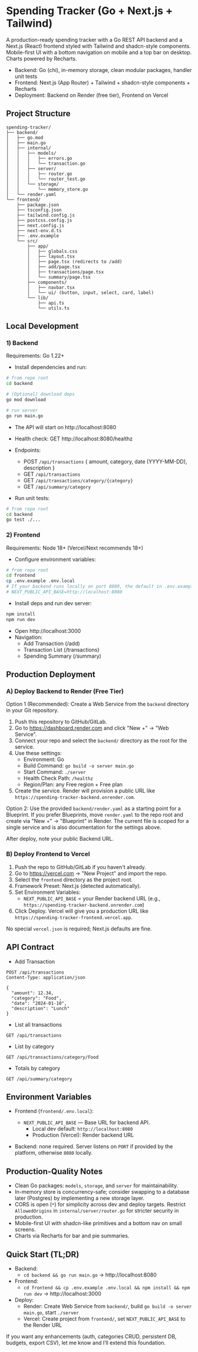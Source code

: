 # Spending Tracker (Go + Next.js + Tailwind)

A production-ready spending tracker with a Go REST API backend and a Next.js (React) frontend styled with Tailwind and shadcn-style components. Mobile-first UI with a bottom navigation on mobile and a top bar on desktop. Charts powered by Recharts.

- Backend: Go (chi), in-memory storage, clean modular packages, handler unit tests
- Frontend: Next.js (App Router) + Tailwind + shadcn-style components + Recharts
- Deployment: Backend on Render (free tier), Frontend on Vercel


## Project Structure

```
spending-tracker/
├── backend/
│   ├── go.mod
│   ├── main.go
│   ├── internal/
│   │   ├── models/
│   │   │   ├── errors.go
│   │   │   └── transaction.go
│   │   ├── server/
│   │   │   ├── router.go
│   │   │   └── router_test.go
│   │   └── storage/
│   │       └── memory_store.go
│   └── render.yaml
└── frontend/
    ├── package.json
    ├── tsconfig.json
    ├── tailwind.config.js
    ├── postcss.config.js
    ├── next.config.js
    ├── next-env.d.ts
    ├── .env.example
    └── src/
        ├── app/
        │   ├── globals.css
        │   ├── layout.tsx
        │   ├── page.tsx (redirects to /add)
        │   ├── add/page.tsx
        │   ├── transactions/page.tsx
        │   └── summary/page.tsx
        ├── components/
        │   ├── navbar.tsx
        │   └── ui/ (button, input, select, card, label)
        └── lib/
            ├── api.ts
            └── utils.ts
```


## Local Development

### 1) Backend

Requirements: Go 1.22+

- Install dependencies and run:

```bash
# from repo root
cd backend

# (Optional) download deps
go mod download

# run server
go run main.go
```

- The API will start on http://localhost:8080
- Health check: GET http://localhost:8080/healthz
- Endpoints:
  - POST `/api/transactions` { amount, category, date (YYYY-MM-DD), description }
  - GET `/api/transactions`
  - GET `/api/transactions/category/{category}`
  - GET `/api/summary/category`

- Run unit tests:

```bash
# from repo root
cd backend
go test ./...
```

### 2) Frontend

Requirements: Node 18+ (Vercel/Next recommends 18+)

- Configure environment variables:

```bash
# from repo root
cd frontend
cp .env.example .env.local
# If your backend runs locally on port 8080, the default in .env.example is fine:
# NEXT_PUBLIC_API_BASE=http://localhost:8080
```

- Install deps and run dev server:

```bash
npm install
npm run dev
```

- Open http://localhost:3000
- Navigation:
  - Add Transaction (/add)
  - Transaction List (/transactions)
  - Spending Summary (/summary)


## Production Deployment

### A) Deploy Backend to Render (Free Tier)

Option 1 (Recommended): Create a Web Service from the `backend` directory in your Git repository.

1. Push this repository to GitHub/GitLab.
2. Go to https://dashboard.render.com and click "New +" → "Web Service".
3. Connect your repo and select the `backend/` directory as the root for the service.
4. Use these settings:
   - Environment: Go
   - Build Command: `go build -o server main.go`
   - Start Command: `./server`
   - Health Check Path: `/healthz`
   - Region/Plan: any Free region + Free plan
5. Create the service. Render will provision a public URL like `https://spending-tracker-backend.onrender.com`.

Option 2: Use the provided `backend/render.yaml` as a starting point for a Blueprint. If you prefer Blueprints, move `render.yaml` to the repo root and create via "New +" → "Blueprint" in Render. The current file is scoped for a single service and is also documentation for the settings above.

After deploy, note your public Backend URL.


### B) Deploy Frontend to Vercel

1. Push the repo to GitHub/GitLab if you haven't already.
2. Go to https://vercel.com → "New Project" and import the repo.
3. Select the `frontend` directory as the project root.
4. Framework Preset: Next.js (detected automatically).
5. Set Environment Variables:
   - `NEXT_PUBLIC_API_BASE` = your Render backend URL (e.g., `https://spending-tracker-backend.onrender.com`)
6. Click Deploy. Vercel will give you a production URL like `https://spending-tracker-frontend.vercel.app`.

No special `vercel.json` is required; Next.js defaults are fine.


## API Contract

- Add Transaction

```http
POST /api/transactions
Content-Type: application/json

{
  "amount": 12.34,
  "category": "Food",
  "date": "2024-01-10",
  "description": "Lunch"
}
```

- List all transactions

```http
GET /api/transactions
```

- List by category

```http
GET /api/transactions/category/Food
```

- Totals by category

```http
GET /api/summary/category
```


## Environment Variables

- Frontend (`frontend/.env.local`):
  - `NEXT_PUBLIC_API_BASE` — Base URL for backend API.
    - Local dev default: `http://localhost:8080`
    - Production (Vercel): Render backend URL

- Backend: none required. Server listens on `PORT` if provided by the platform, otherwise `8080` locally.


## Production-Quality Notes

- Clean Go packages: `models`, `storage`, and `server` for maintainability.
- In-memory store is concurrency-safe; consider swapping to a database later (Postgres) by implementing a new storage layer.
- CORS is open (`*`) for simplicity across dev and deploy targets. Restrict `AllowedOrigins` in `internal/server/router.go` for stricter security in production.
- Mobile-first UI with shadcn-like primitives and a bottom nav on small screens.
- Charts via Recharts for bar and pie summaries.


## Quick Start (TL;DR)

- Backend:
  - `cd backend && go run main.go` → http://localhost:8080
- Frontend:
  - `cd frontend && cp .env.example .env.local && npm install && npm run dev` → http://localhost:3000
- Deploy:
  - Render: Create Web Service from `backend/`, build `go build -o server main.go`, start `./server`
  - Vercel: Create project from `frontend/`, set `NEXT_PUBLIC_API_BASE` to the Render URL

If you want any enhancements (auth, categories CRUD, persistent DB, budgets, export CSV), let me know and I’ll extend this foundation.
